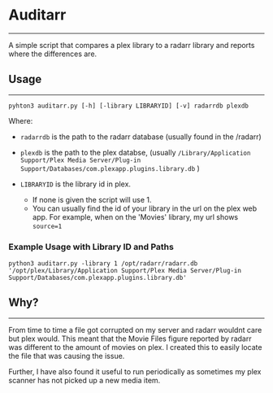 # Auditarr
---
A simple script that compares a plex library to a radarr library and reports where the differences are. 

## Usage
---
`pyhton3 auditarr.py [-h] [-library LIBRARYID] [-v] radarrdb plexdb`

Where:
* `radarrdb` is the path to the radarr database (usually found in the /radarr)

* `plexdb` is the path to the plex databse, (usually `/Library/Application Support/Plex Media Server/Plug-in Support/Databases/com.plexapp.plugins.library.db` )

* `LIBRARYID` is the library id in plex. 
  - If none is given the script will use 1. 
  - You can usually find the id of your library in the url on the plex web app. For example, when on the 'Movies' library, my url shows `source=1`


### Example Usage with Library ID and Paths
`python3 auditarr.py -library 1 /opt/radarr/radarr.db '/opt/plex/Library/Application Support/Plex Media Server/Plug-in Support/Databases/com.plexapp.plugins.library.db'`


## Why?
---
From time to time a file got corrupted on my server and radarr wouldnt care but plex would. This meant that the Movie Files figure reported by radarr was different to the amount of movies on plex. I created this to easily locate the file that was causing the issue.

Further, I have also found it useful to run periodically as sometimes my plex scanner has not picked up a new media item.


